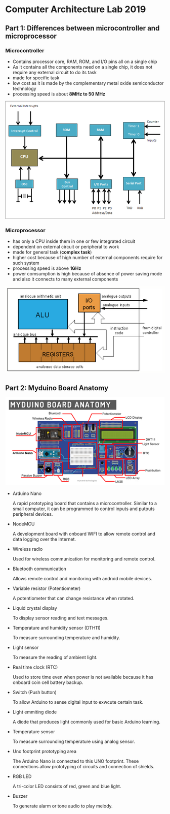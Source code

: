 # Computer Architecture Lab 2019 

## Part 1: Differences between microcontroller and microprocessor

### Microcontroller
- Contains processor core, RAM, ROM, and I/O pins all on a single chip
- As it contains all the components need on a single chip, it does not require any external circuit to do its task
- made for specific task
- low cost as it is made by the complementary metal oxide semiconductor technology
- processing speed is about **8MHz to 50 MHz**

![8051](img/Microcontroller-Block-Diagr.gif)

### Microprocessor
- has only a CPU inside them in one or few integrated circuit
- dependent on external circuit or peripheral to work
- made for general task (**complex task**)
- higher cost because of high number of external components require for such system
- processing speed is above **1GHz**
- power comsumption is high because of absence of power saving mode and also it connects to many external components

![Microprocessor](img/Microprocessor.gif)

## Part 2: Myduino Board Anatomy
![Myduino](img/myduino.png)

- Arduino Nano

  A rapid prototyping board that contains a microcontroller. Similar to a small computer, it can be programmed to control inputs and putputs peripheral devices.

- NodeMCU

  A development board with onboard WIFI to allow remote control and data logging over the Internet.

- Wireless radio

  Used for wireless communication for monitoring and remote control.

- Bluetooth communication

  Allows remote control and monitoring with android mobile devices.

- Variable resistor (Potentiometer)

  A potentiometer that can change resistance when rotated.

- Liquid crystal display

  To display sensor reading and text messages.

- Temperature and humidity sensor (DTH11)

  To measure surrounding temperature and humidity.

- Light sensor

  To measure the reading of ambient light.

- Real time clock (RTC)

  Used to store time even when power is not available because it has onboard coin cell battery backup.

- Switch (Push button)

  To allow Arduino to sense digital input to exwcute certain task.

- Light emmiting diode

  A diode that produces light commonly used for basic Arduino learning.

- Temperature sensor

  To measure surrounding temperature using analog sensor.

- Uno footprint prototyping area

  The Arduino Nano is connected to this UNO footprint. These connections allow prototyping of circuits and connection of shields.

- RGB LED

  A tri-color LED consists of red, green and blue light.
  
- Buzzer

  To generate alarm or tone audio to play melody.



